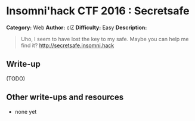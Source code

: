 # Insomni'hack CTF 2016 : Secretsafe

**Category:** Web
**Author:** clZ
**Difficulty:** Easy
**Description:**

> Uho, I seem to have lost the key to my safe. Maybe you can help me find it?
> http://secretsafe.insomni.hack

## Write-up

(TODO)

## Other write-ups and resources

* none yet
